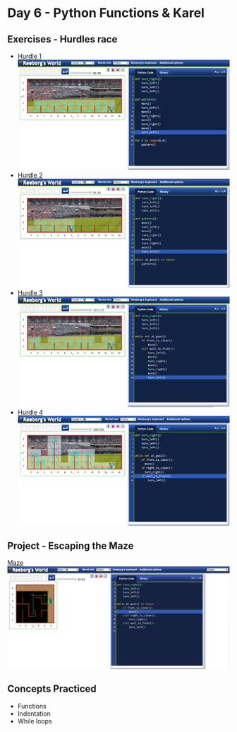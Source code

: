 # Day 6 - Python Functions & Karel
## Exercises - Hurdles race
-  [Hurdle 1](https://reeborg.ca/reeborg.html?lang=en&mode=python&menu=worlds%2Fmenus%2Freeborg_intro_en.json&name=Hurdle%201&url=worlds%2Ftutorial_en%2Fhurdle1.json)
![Hurdle 1](https://github.com/laurasmendozad/100-Days-Of-Code-Python/blob/main/ProjectsPerDay/Day%20006/Exercise%201%20-%20The%20Hurdles%20Loop%20Challenge.png)
- [Hurdle 2](https://reeborg.ca/reeborg.html?lang=en&mode=python&menu=worlds%2Fmenus%2Freeborg_intro_en.json&name=Hurdle%202&url=worlds%2Ftutorial_en%2Fhurdle2.json)
![Hurdle 2](https://github.com/laurasmendozad/100-Days-Of-Code-Python/blob/main/ProjectsPerDay/Day%20006/Exercise%202%20-%20Hurdles%20Challenge%20using%20While%20Loops.png)
- [Hurdle 3](https://reeborg.ca/reeborg.html?lang=en&mode=python&menu=worlds%2Fmenus%2Freeborg_intro_en.json&name=Hurdle%203&url=worlds%2Ftutorial_en%2Fhurdle3.json)
![Hurdle 3](https://github.com/laurasmendozad/100-Days-Of-Code-Python/blob/main/ProjectsPerDay/Day%20006/Exercise%203%20-%20Hurdles%20Challenge%20using%20While%20Loops.png)
- [Hurdle 4](https://reeborg.ca/reeborg.html?lang=en&mode=python&menu=worlds%2Fmenus%2Freeborg_intro_en.json&name=Hurdle%204&url=worlds%2Ftutorial_en%2Fhurdle4.json)
![Hurdle 4](https://github.com/laurasmendozad/100-Days-Of-Code-Python/blob/main/ProjectsPerDay/Day%20006/Exercise%204%20-%20Hurdles%20Challenge%20using%20While%20Loops.png)

## Project - Escaping the Maze
[Maze](https://reeborg.ca/reeborg.html?lang=en&mode=python&menu=worlds%2Fmenus%2Freeborg_intro_en.json&name=Maze&url=worlds%2Ftutorial_en%2Fmaze1.json)
![Maze](https://github.com/laurasmendozad/100-Days-Of-Code-Python/blob/main/ProjectsPerDay/Day%20006/Project%20-%20Escaping%20the%20Maze.png)

## Concepts Practiced
- Functions
- Indentation
- While loops
